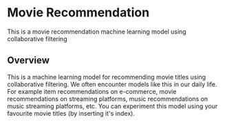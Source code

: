 # Movie Recommendation
This is a movie recommendation machine learning model using collaborative filtering

## Overview
This is a machine learning model for recommending movie titles using collaborative filtering. We often encounter models like this in our daily life. For example item recommendations on e-commerce, movie recommendations on streaming platforms, music recommendations on music streaming platforms, etc. You can experiment this model using your favourite movie titles (by inserting it's index).

